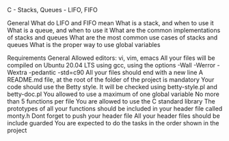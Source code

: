 C - Stacks, Queues - LIFO, FIFO

General What do LIFO and FIFO mean What is a stack, and when to use it What is a queue, and when to use it What are the common implementations of stacks and queues What are the most common use cases of stacks and queues What is the proper way to use global variables

Requirements General Allowed editors: vi, vim, emacs All your files will be compiled on Ubuntu 20.04 LTS using gcc, using the options -Wall -Werror -Wextra -pedantic -std=c90 All your files should end with a new line A README.md file, at the root of the folder of the project is mandatory Your code should use the Betty style. It will be checked using betty-style.pl and betty-doc.pl You allowed to use a maximum of one global variable No more than 5 functions per file You are allowed to use the C standard library The prototypes of all your functions should be included in your header file called monty.h Dont forget to push your header file All your header files should be include guarded You are expected to do the tasks in the order shown in the project
